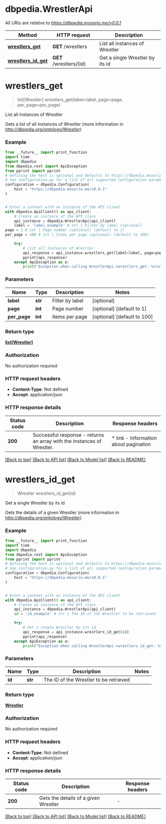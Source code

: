 # dbpedia.WrestlerApi

All URIs are relative to *https://dbpedia.mosorio.me/v0.0.1*

Method | HTTP request | Description
------------- | ------------- | -------------
[**wrestlers_get**](WrestlerApi.md#wrestlers_get) | **GET** /wrestlers | List all instances of Wrestler
[**wrestlers_id_get**](WrestlerApi.md#wrestlers_id_get) | **GET** /wrestlers/{id} | Get a single Wrestler by its id


# **wrestlers_get**
> list[Wrestler] wrestlers_get(label=label, page=page, per_page=per_page)

List all instances of Wrestler

Gets a list of all instances of Wrestler (more information in http://dbpedia.org/ontology/Wrestler)

### Example

```python
from __future__ import print_function
import time
import dbpedia
from dbpedia.rest import ApiException
from pprint import pprint
# Defining the host is optional and defaults to https://dbpedia.mosorio.me/v0.0.1
# See configuration.py for a list of all supported configuration parameters.
configuration = dbpedia.Configuration(
    host = "https://dbpedia.mosorio.me/v0.0.1"
)


# Enter a context with an instance of the API client
with dbpedia.ApiClient() as api_client:
    # Create an instance of the API class
    api_instance = dbpedia.WrestlerApi(api_client)
    label = 'label_example' # str | Filter by label (optional)
page = 1 # int | Page number (optional) (default to 1)
per_page = 100 # int | Items per page (optional) (default to 100)

    try:
        # List all instances of Wrestler
        api_response = api_instance.wrestlers_get(label=label, page=page, per_page=per_page)
        pprint(api_response)
    except ApiException as e:
        print("Exception when calling WrestlerApi->wrestlers_get: %s\n" % e)
```

### Parameters

Name | Type | Description  | Notes
------------- | ------------- | ------------- | -------------
 **label** | **str**| Filter by label | [optional] 
 **page** | **int**| Page number | [optional] [default to 1]
 **per_page** | **int**| Items per page | [optional] [default to 100]

### Return type

[**list[Wrestler]**](Wrestler.md)

### Authorization

No authorization required

### HTTP request headers

 - **Content-Type**: Not defined
 - **Accept**: application/json

### HTTP response details
| Status code | Description | Response headers |
|-------------|-------------|------------------|
**200** | Successful response - returns an array with the instances of Wrestler. |  * link - Information about pagination <br>  |

[[Back to top]](#) [[Back to API list]](../README.md#documentation-for-api-endpoints) [[Back to Model list]](../README.md#documentation-for-models) [[Back to README]](../README.md)

# **wrestlers_id_get**
> Wrestler wrestlers_id_get(id)

Get a single Wrestler by its id

Gets the details of a given Wrestler (more information in http://dbpedia.org/ontology/Wrestler)

### Example

```python
from __future__ import print_function
import time
import dbpedia
from dbpedia.rest import ApiException
from pprint import pprint
# Defining the host is optional and defaults to https://dbpedia.mosorio.me/v0.0.1
# See configuration.py for a list of all supported configuration parameters.
configuration = dbpedia.Configuration(
    host = "https://dbpedia.mosorio.me/v0.0.1"
)


# Enter a context with an instance of the API client
with dbpedia.ApiClient() as api_client:
    # Create an instance of the API class
    api_instance = dbpedia.WrestlerApi(api_client)
    id = 'id_example' # str | The ID of the Wrestler to be retrieved

    try:
        # Get a single Wrestler by its id
        api_response = api_instance.wrestlers_id_get(id)
        pprint(api_response)
    except ApiException as e:
        print("Exception when calling WrestlerApi->wrestlers_id_get: %s\n" % e)
```

### Parameters

Name | Type | Description  | Notes
------------- | ------------- | ------------- | -------------
 **id** | **str**| The ID of the Wrestler to be retrieved | 

### Return type

[**Wrestler**](Wrestler.md)

### Authorization

No authorization required

### HTTP request headers

 - **Content-Type**: Not defined
 - **Accept**: application/json

### HTTP response details
| Status code | Description | Response headers |
|-------------|-------------|------------------|
**200** | Gets the details of a given Wrestler |  -  |

[[Back to top]](#) [[Back to API list]](../README.md#documentation-for-api-endpoints) [[Back to Model list]](../README.md#documentation-for-models) [[Back to README]](../README.md)

